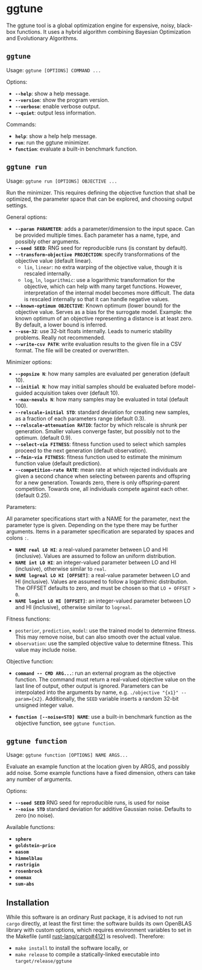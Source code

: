 # ggtune

The ggtune tool is a global optimization engine
for expensive, noisy, black-box functions.
It uses a hybrid algorithm combining Bayesian Optimization
and Evolutionary Algorithms.

## `ggtune`

Usage: `ggtune [OPTIONS] COMMAND ...`

Options:

* **`--help`**: show a help message.
* **`--version`**: show the program version.
* **`--verbose`**: enable verbose output.
* **`--quiet`**: output less information.

Commands:

* **`help`**: show a help help message.
* **`run`**: run the ggtune minimizer.
* **`function`**: evaluate a built-in benchmark function.

## `ggtune run`

Usage: `ggtune run [OPTIONS] OBJECTIVE ...`

Run the minimizer.
This requires defining the objective function that shall be optimized,
the parameter space that can be explored,
and choosing output settings.

General options:

* **`--param PARAMETER`**:
  adds a parameter/dimension to the input space.
  Can be provided multiple times.
  Each parameter has a name, type, and possibly other arguments.
* **`--seed SEED`**:
  RNG seed for reproducible runs (is constant by default).
* **`--transform-objective PROJECTION`**:
  specify transformations of the objective value (default linear).
  * `lin`, `linear`:
    no extra warping of the objective value, though it is rescaled internally.
  * `log`, `ln`, `logarithmic`:
    use a logarithmic transformation for the objective,
    which can help with many target functions.
    However, interpretation of the internal model becomes more difficult.
    The data is rescaled internally so that it can handle negative values.
* **`--known-optimum OBJECTIVE`**:
  Known optimum (lower bound) for the objective value.
  Serves as a bias for the surrogate model.
  Example: the known optimum of an objective representing a distance is at least zero.
  By default, a lower bound is inferred.
* **`--use-32`**:
  use 32-bit floats internally.
  Leads to numeric stability problems.
  Really not recommended.
* **`--write-csv PATH`**:
  write evaluation results to the given file in a CSV format.
  The file will be created or overwritten.

Minimizer options:

* **`--popsize N`**:
  how many samples are evaluated per generation (default 10).
* **`--initial N`**:
  how may initial samples should be evaluated
  before model-guided acquisition takes over (default 10).
* **`--max-nevals N`**:
  how many samples may be evaluated in total (default 100).
* **`--relscale-initial STD`**:
  standard deviation for creating new samples,
  as a fraction of each parameters range (default 0.3).
* **`--relscale-attenuation RATIO`**:
  factor by which relscale is shrunk per generation.
  Smaller values converge faster,
  but possibly not to the optimum.
  (default 0.9).
* **`--select-via FITNESS`**:
  fitness function used to select which samples proceed to the next generation
  (default observation).
* **`--fmin-via FITNESS`**:
  fitness function used to estimate the minimum function value
  (default prediction).
* **`--competition-rate RATE`**:
  mean rate at which rejected individuals are given a second chance
  when selecting between parents and offspring for a new generation.
  Towards zero, there is only offspring–parent competition.
  Towards one, all individuals compete against each other.
  (default 0.25).

Parameters:

All parameter specifications start with a NAME for the parameter,
next the parameter type is given.
Depending on the type there may be further arguments.
Items in a parameter specification are separated by spaces and colons `:`.

* **`NAME real LO HI`**:
  a real-valued parameter between LO and HI (inclusive).
  Values are assumed to follow an uniform distribution.
* **`NAME int LO HI`**:
  an integer-valued parameter between LO and HI (inclusive),
  otherwise similar to `real`.
* **`NAME logreal LO HI [OFFSET]`**:
  a real-value parameter between LO and HI (inclusive).
  Values are assumed to follow a logarithmic distribution.
  The OFFSET defaults to zero, and must be chosen so that `LO + OFFSET > 0`.
* **`NAME logint LO HI [OFFSET]`**:
  an integer-valued parameter between LO and HI (inclusive),
  otherwise similar to `logreal`.

Fitness functions:

* `posterior`, `prediction`, `model`:
  use the trained model to determine fitness.
  This may remove noise, but can also smooth over the actual value.
* `observation`:
  use the sampled objective value to determine fitness.
  This value may include noise.

Objective function:

* **`command -- CMD ARG...`**:
  run an external program as the objective function.
  The command must return a real-valued objective value on the last line of output,
  other output is ignored.
  Parameters can be interpolated into the arguments by name,
  e.g. `./objective "{x1}" --param={x2}`.
  Additionally, the `SEED` variable inserts a random 32-bit unsigned integer value.

* **`function [--noise=STD] NAME`**:
  use a built-in benchmark function as the objective function,
  see `ggtune function`.

## `ggtune function`

Usage: `ggtune function [OPTIONS] NAME ARGS...`

Evaluate an example function at the location given by ARGS,
and possibly add noise.
Some example functions have a fixed dimension,
others can take any number of arguments.

Options:

* **`--seed SEED`** RNG seed for reproducible runs, is used for noise
* **`--noise STD`** standard deviation for additive Gaussian noise.
  Defaults to zero (no noise).

Available functions:

* **`sphere`**
* **`goldstein-price`**
* **`easom`**
* **`himmelblau`**
* **`rastrigin`**
* **`rosenbrock`**
* **`onemax`**
* **`sum-abs`**

## Installation

While this software is an ordinary Rust package,
it is advised to not run `cargo` directly,
at least the first time:
the software builds its own OpenBLAS library with custom options,
which requires environment variables to set in the Makefile
(until [rust-lang/cargo#4121](https://github.com/rust-lang/cargo/issues/4121)
is resolved).
Therefore:

* `make install` to install the software locally, or
* `make release` to compile a statically-linked executable into `target/release/ggtune`
